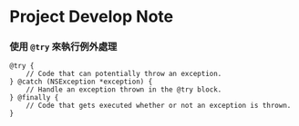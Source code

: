 # Project Develop Note

### 使用 `@try` 來執行例外處理

```
@try {
    // Code that can potentially throw an exception.
} @catch (NSException *exception) {
    // Handle an exception thrown in the @try block.
} @finally {
    // Code that gets executed whether or not an exception is thrown.
}
```
